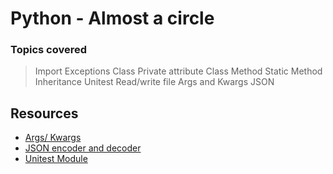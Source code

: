
# Python - Almost a circle

### Topics covered 
> Import
> Exceptions
> Class
> Private attribute
> Class Method
> Static Method 
> Inheritance
> Unitest
> Read/write file
> Args and Kwargs
> JSON

## Resources
- [Args/ Kwargs](https://yasoob.me/2013/08/04/args-and-kwargs-in-python-explained/)
- [JSON encoder and decoder](https://docs.python.org/3/library/json.html)
- [Unitest Module](https://docs.python.org/3.4/library/unittest.html#module-unittest)

